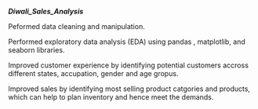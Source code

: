 ***Diwali_Sales_Analysis***

Peformed data cleaning and manipulation.

Performed exploratory data analysis (EDA) using pandas , matplotlib, and seaborn libraries.

Improved customer experience by identifying potential customers accross different states, accupation, gender and age gropus.

Improved sales by identifying most selling product catgories and products, which can help to plan inventory and hence meet the demands.
